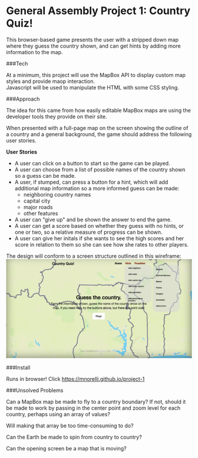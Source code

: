 # General Assembly Project 1:  Country Quiz!

This browser-based game presents the user with a stripped down map where they guess the country shown, and can 
get hints by adding more information to the map.

###Tech

At a minimum, this project will use the MapBox API to display custom map styles and provide maop interaction.  
Javascript will be used to manipulate the HTML with some CSS styling.

###Approach

The idea for this came from how easily editable MapBox maps are using the developer tools they provide on their site.

When presented with a full-page map on the screen showing the outline of a country and a general background, the game should address the following user stories.

**User Stories**

- A user can click on a button to start so the game can be played.
- A user can choose from a list of possible names of the country shown so a guess can be made.
- A user, if stumped, can press a button for a hint, which will add additional map information so a more informed guess can be made:
	- neighboring country names
	- capital city
	- major roads
	- other features
- A user can "give up" and be shown the answer to end the game.
- A user can get a score based on whether they guess with no hints, or one or two, so a relative measure of progress can be shown.
- A user can give her initals if she wants to see the high scores and her score in relation to them so she can see how she rates to other players.


The design will conform to a screen structure outlined in this wireframe:
![wireframe](https://github.com/mnorelli/project-1/blob/bootstrap/images/wireframe2.png)

###Install

Runs in browser!  Click https://mnorelli.github.io/project-1

###Unsolved Problems

Can a MapBox map be made to fly to a country boundary?  If not, should it be made to work by passing in the center point and zoom level for each country, perhaps using an array of values?

Will making that array be too time-consuming to do?

Can the Earth be made to spin from country to country?

Can the opening screen be a map that is moving?

